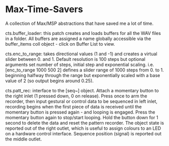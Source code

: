 # Max-Time-Savers
A collection of Max/MSP abstractions that have saved me a lot of time. 

cts.buffer_loader: this patch creates and loads buffers for all the WAV files in a folder. All buffers are assigned a name globally accessible via the buffer_items coll object - click on Buffer List to view.

cts.enc_to_range: takes directional values (1 and -1) and creates a virtual slider between 0. and 1. Default resolution is 100 steps but optional arguments set number of steps, initial step and exponential scaling. i.e. [enc_to_range 1000 500 2] defines a slider range of 1000 steps from 0. to 1. beginning halfway through the range but exponentially scaled with a base value of 2 (so output begins around 0.25). 

cts.patt_rec: interface to the [seq~] object. Attach a momentary button to the right inlet (1 pressed down, 0 on release). Press once to arm the recorder, then input gestural or control data to be sequenced in left inlet, recording begins when the first piece of data is received until the momentary button is pressed again - and looping is engaged. Press the momentary button again to stop/start looping. Hold the button down for 1 second to delete the data and reset the pattern recorder. The object state is reported out of the right outlet, which is useful to assign colours to an LED on a hardware control interface. Sequence position (signal) is reported out the middle outlet. 

